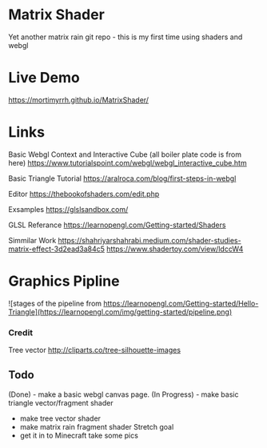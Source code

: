 # Matrix Shader
Yet another matrix rain git repo - this is my first time using shaders and webgl


# Live Demo
https://mortimyrrh.github.io/MatrixShader/


# Links
Basic Webgl Context and Interactive Cube (all boiler plate code is from here)
https://www.tutorialspoint.com/webgl/webgl_interactive_cube.htm

Basic Triangle Tutorial
https://aralroca.com/blog/first-steps-in-webgl

Editor
https://thebookofshaders.com/edit.php

Exsamples
https://glslsandbox.com/

GLSL Referance
https://learnopengl.com/Getting-started/Shaders

Simmilar Work
https://shahriyarshahrabi.medium.com/shader-studies-matrix-effect-3d2ead3a84c5
https://www.shadertoy.com/view/ldccW4


# Graphics Pipline
![stages of the pipeline from https://learnopengl.com/Getting-started/Hello-Triangle](https://learnopengl.com/img/getting-started/pipeline.png)


### Credit
Tree vector
http://cliparts.co/tree-silhouette-images

## Todo
(Done) - make a basic webgl canvas page.
(In Progress) - make basic triangle vector/fragment shader
- make tree vector shader
- make matrix rain fragment shader
Stretch goal
- get it in to Minecraft take some pics
